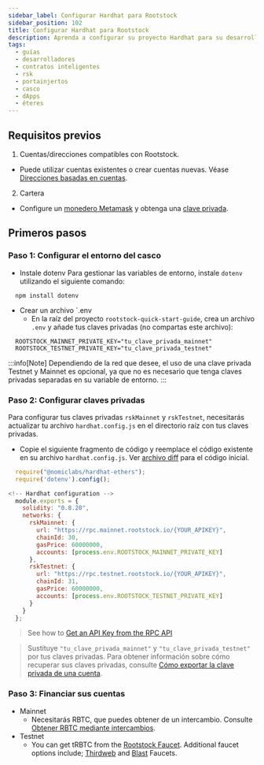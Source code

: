 ```yaml
---
sidebar_label: Configurar Hardhat para Rootstock
sidebar_position: 102
title: Configurar Hardhat para Rootstock
description: Aprenda a configurar su proyecto Hardhat para su desarrollo en la red de pruebas y la red principal de Rootstock.
tags:
  - guías
  - desarrolladores
  - contratos inteligentes
  - rsk
  - portainjertos
  - casco
  - dApps
  - éteres
---
```


## Requisitos previos

1. Cuentas/direcciones compatibles con Rootstock.

- Puede utilizar cuentas existentes o crear cuentas nuevas. Véase [Direcciones basadas en cuentas](/concepts/account-based-addresses/).

2. Cartera

- Configure un [monedero Metamask](/dev-tools/wallets/metamask/) y obtenga una [clave privada](/developers/blockchain-essentials/browser#private-keys-and-public-keys).

## Primeros pasos

### Paso 1: Configurar el entorno del casco

- Instale dotenv
  Para gestionar las variables de entorno, instale `dotenv` utilizando el siguiente comando:

```shell
  npm install dotenv
```

- Crear un archivo \`.env
  - En la raíz del proyecto `rootstock-quick-start-guide`, crea un archivo `.env` y añade tus claves privadas (no compartas este archivo):

```shell
  ROOTSTOCK_MAINNET_PRIVATE_KEY="tu_clave_privada_mainnet"
  ROOTSTOCK_TESTNET_PRIVATE_KEY="tu_clave_privada_testnet"
```

:::info[Note]
Dependiendo de la red que desee, el uso de una clave privada Testnet y Mainnet es opcional, ya que no es necesario que tenga claves privadas separadas en su variable de entorno.
:::

### Paso 2: Configurar claves privadas

Para configurar tus claves privadas `rskMainnet` y `rskTestnet`, necesitarás actualizar tu archivo `hardhat.config.js` en el directorio raíz con tus claves privadas.

- Copie el siguiente fragmento de código y reemplace el código existente en su archivo `hardhat.config.js`. Ver [archivo diff](https://github.com/rsksmart/rootstock-quick-start-guide/blob/d018514628c4888cdba8bcdcf307cc5a2077e496/hardhat.config.js#L1) para el código inicial.

```js
  require("@nomiclabs/hardhat-ethers");
  require('dotenv').config();

<!-- Hardhat configuration -->
  module.exports = {
    solidity: "0.8.20",
    networks: {
      rskMainnet: {
        url: "https://rpc.mainnet.rootstock.io/{YOUR_APIKEY}",
        chainId: 30,
        gasPrice: 60000000,
        accounts: [process.env.ROOTSTOCK_MAINNET_PRIVATE_KEY]
      },
      rskTestnet: {
        url: "https://rpc.testnet.rootstock.io/{YOUR_APIKEY}",
        chainId: 31,
        gasPrice: 60000000,
        accounts: [process.env.ROOTSTOCK_TESTNET_PRIVATE_KEY]
      }
    }
  };
```

> See how to [Get an API Key from the RPC API](/developers/rpc-api/rootstock/setup/)

> Sustituye `"tu_clave_privada_mainnet"` y `"tu_clave_privada_testnet"` por tus claves privadas. Para obtener información sobre cómo recuperar sus claves privadas, consulte [Cómo exportar la clave privada de una cuenta](https://support.metamask.io/hc/en-us/articles/360015289632-How-to-export-an-account-s-private-key).

### Paso 3: Financiar sus cuentas

- Mainnet
  - Necesitarás RBTC, que puedes obtener de un intercambio. Consulte [Obtener RBTC mediante intercambios](https://rootstock.io/rbtc/).
- Testnet
  - You can get tRBTC from the [Rootstock Faucet](https://faucet.rootstock.io/). Additional faucet options include; [Thirdweb](https://thirdweb.com/rootstock-testnet) and [Blast](https://blastapi.io/faucets/rootstock-testnet) Faucets.